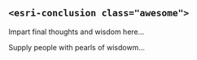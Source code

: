 ## `<esri-conclusion class="awesome">`

Impart final thoughts and wisdom here...

Supply people with pearls of wisdowm...
